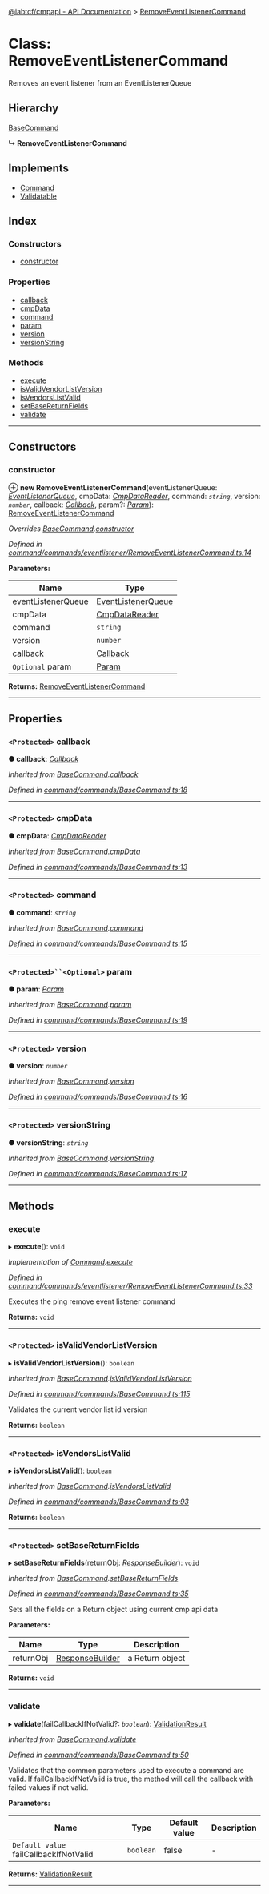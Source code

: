 [@iabtcf/cmpapi - API Documentation](../README.md) > [RemoveEventListenerCommand](../classes/removeeventlistenercommand.md)

# Class: RemoveEventListenerCommand

Removes an event listener from an EventListenerQueue

## Hierarchy

 [BaseCommand](basecommand.md)

**↳ RemoveEventListenerCommand**

## Implements

* [Command](../interfaces/command.md)
* [Validatable](../interfaces/validatable.md)

## Index

### Constructors

* [constructor](removeeventlistenercommand.md#constructor)

### Properties

* [callback](removeeventlistenercommand.md#callback)
* [cmpData](removeeventlistenercommand.md#cmpdata)
* [command](removeeventlistenercommand.md#command)
* [param](removeeventlistenercommand.md#param)
* [version](removeeventlistenercommand.md#version)
* [versionString](removeeventlistenercommand.md#versionstring)

### Methods

* [execute](removeeventlistenercommand.md#execute)
* [isValidVendorListVersion](removeeventlistenercommand.md#isvalidvendorlistversion)
* [isVendorsListValid](removeeventlistenercommand.md#isvendorslistvalid)
* [setBaseReturnFields](removeeventlistenercommand.md#setbasereturnfields)
* [validate](removeeventlistenercommand.md#validate)

---

## Constructors

<a id="constructor"></a>

###  constructor

⊕ **new RemoveEventListenerCommand**(eventListenerQueue: *[EventListenerQueue](eventlistenerqueue.md)*, cmpData: *[CmpDataReader](../interfaces/cmpdatareader.md)*, command: *`string`*, version: *`number`*, callback: *[Callback](callback.md)*, param?: *[Param](../#param)*): [RemoveEventListenerCommand](removeeventlistenercommand.md)

*Overrides [BaseCommand](basecommand.md).[constructor](basecommand.md#constructor)*

*Defined in [command/commands/eventlistener/RemoveEventListenerCommand.ts:14](https://github.com/chrispaterson/iabtcf/blob/aa3fc72/modules/cmpapi/src/command/commands/eventlistener/RemoveEventListenerCommand.ts#L14)*

**Parameters:**

| Name | Type |
| ------ | ------ |
| eventListenerQueue | [EventListenerQueue](eventlistenerqueue.md) |
| cmpData | [CmpDataReader](../interfaces/cmpdatareader.md) |
| command | `string` |
| version | `number` |
| callback | [Callback](callback.md) |
| `Optional` param | [Param](../#param) |

**Returns:** [RemoveEventListenerCommand](removeeventlistenercommand.md)

___

## Properties

<a id="callback"></a>

### `<Protected>` callback

**● callback**: *[Callback](callback.md)*

*Inherited from [BaseCommand](basecommand.md).[callback](basecommand.md#callback)*

*Defined in [command/commands/BaseCommand.ts:18](https://github.com/chrispaterson/iabtcf/blob/aa3fc72/modules/cmpapi/src/command/commands/BaseCommand.ts#L18)*

___
<a id="cmpdata"></a>

### `<Protected>` cmpData

**● cmpData**: *[CmpDataReader](../interfaces/cmpdatareader.md)*

*Inherited from [BaseCommand](basecommand.md).[cmpData](basecommand.md#cmpdata)*

*Defined in [command/commands/BaseCommand.ts:13](https://github.com/chrispaterson/iabtcf/blob/aa3fc72/modules/cmpapi/src/command/commands/BaseCommand.ts#L13)*

___
<a id="command"></a>

### `<Protected>` command

**● command**: *`string`*

*Inherited from [BaseCommand](basecommand.md).[command](basecommand.md#command)*

*Defined in [command/commands/BaseCommand.ts:15](https://github.com/chrispaterson/iabtcf/blob/aa3fc72/modules/cmpapi/src/command/commands/BaseCommand.ts#L15)*

___
<a id="param"></a>

### `<Protected>``<Optional>` param

**● param**: *[Param](../#param)*

*Inherited from [BaseCommand](basecommand.md).[param](basecommand.md#param)*

*Defined in [command/commands/BaseCommand.ts:19](https://github.com/chrispaterson/iabtcf/blob/aa3fc72/modules/cmpapi/src/command/commands/BaseCommand.ts#L19)*

___
<a id="version"></a>

### `<Protected>` version

**● version**: *`number`*

*Inherited from [BaseCommand](basecommand.md).[version](basecommand.md#version)*

*Defined in [command/commands/BaseCommand.ts:16](https://github.com/chrispaterson/iabtcf/blob/aa3fc72/modules/cmpapi/src/command/commands/BaseCommand.ts#L16)*

___
<a id="versionstring"></a>

### `<Protected>` versionString

**● versionString**: *`string`*

*Inherited from [BaseCommand](basecommand.md).[versionString](basecommand.md#versionstring)*

*Defined in [command/commands/BaseCommand.ts:17](https://github.com/chrispaterson/iabtcf/blob/aa3fc72/modules/cmpapi/src/command/commands/BaseCommand.ts#L17)*

___

## Methods

<a id="execute"></a>

###  execute

▸ **execute**(): `void`

*Implementation of [Command](../interfaces/command.md).[execute](../interfaces/command.md#execute)*

*Defined in [command/commands/eventlistener/RemoveEventListenerCommand.ts:33](https://github.com/chrispaterson/iabtcf/blob/aa3fc72/modules/cmpapi/src/command/commands/eventlistener/RemoveEventListenerCommand.ts#L33)*

Executes the ping remove event listener command

**Returns:** `void`

___
<a id="isvalidvendorlistversion"></a>

### `<Protected>` isValidVendorListVersion

▸ **isValidVendorListVersion**(): `boolean`

*Inherited from [BaseCommand](basecommand.md).[isValidVendorListVersion](basecommand.md#isvalidvendorlistversion)*

*Defined in [command/commands/BaseCommand.ts:115](https://github.com/chrispaterson/iabtcf/blob/aa3fc72/modules/cmpapi/src/command/commands/BaseCommand.ts#L115)*

Validates the current vendor list id version

**Returns:** `boolean`

___
<a id="isvendorslistvalid"></a>

### `<Protected>` isVendorsListValid

▸ **isVendorsListValid**(): `boolean`

*Inherited from [BaseCommand](basecommand.md).[isVendorsListValid](basecommand.md#isvendorslistvalid)*

*Defined in [command/commands/BaseCommand.ts:93](https://github.com/chrispaterson/iabtcf/blob/aa3fc72/modules/cmpapi/src/command/commands/BaseCommand.ts#L93)*

**Returns:** `boolean`

___
<a id="setbasereturnfields"></a>

### `<Protected>` setBaseReturnFields

▸ **setBaseReturnFields**(returnObj: *[ResponseBuilder](responsebuilder.md)*): `void`

*Inherited from [BaseCommand](basecommand.md).[setBaseReturnFields](basecommand.md#setbasereturnfields)*

*Defined in [command/commands/BaseCommand.ts:35](https://github.com/chrispaterson/iabtcf/blob/aa3fc72/modules/cmpapi/src/command/commands/BaseCommand.ts#L35)*

Sets all the fields on a Return object using current cmp api data

**Parameters:**

| Name | Type | Description |
| ------ | ------ | ------ |
| returnObj | [ResponseBuilder](responsebuilder.md) |  a Return object |

**Returns:** `void`

___
<a id="validate"></a>

###  validate

▸ **validate**(failCallbackIfNotValid?: *`boolean`*): [ValidationResult](../interfaces/validationresult.md)

*Inherited from [BaseCommand](basecommand.md).[validate](basecommand.md#validate)*

*Defined in [command/commands/BaseCommand.ts:50](https://github.com/chrispaterson/iabtcf/blob/aa3fc72/modules/cmpapi/src/command/commands/BaseCommand.ts#L50)*

Validates that the common parameters used to execute a command are valid. If failCallbackIfNotValid is true, the method will call the callback with failed values if not valid.

**Parameters:**

| Name | Type | Default value | Description |
| ------ | ------ | ------ | ------ |
| `Default value` failCallbackIfNotValid | `boolean` | false |  \- |

**Returns:** [ValidationResult](../interfaces/validationresult.md)

___

